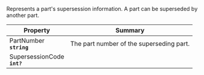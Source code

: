 
Represents a part's supersession information. A part can be superseded by another part.

| Property | Summary |
|----------|---------|
| PartNumber <div><strong>``string``</strong></div> | The part number of the superseding part. |
| SupersessionCode <div><strong>``int?``</strong></div> |  |
